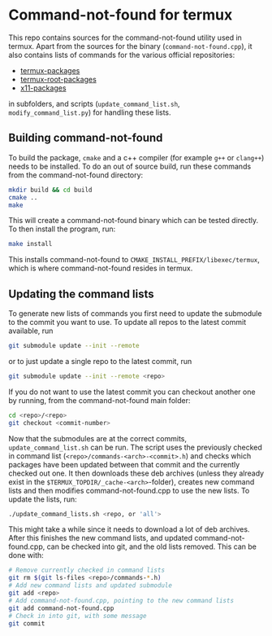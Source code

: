 # Command-not-found for termux

This repo contains sources for the command-not-found utility used in termux.
Apart from the sources for the binary (`command-not-found.cpp`), it also
contains lists of commands for the various official repositories:

- [termux-packages](https://github.com/termux/termux-packages)
- [termux-root-packages](https://github.com/termux/termux-root-packages)
- [x11-packages](https://github.com/termux/x11-packages)

in subfolders, and scripts (`update_command_list.sh`, `modify_command_list.py`)
for handling these lists.

## Building command-not-found

To build the package, `cmake` and a c++ compiler (for example `g++` or `clang++`)
needs to be installed.
To do an out of source build, run these commands from the command-not-found
directory:

```sh
mkdir build && cd build
cmake ..
make
```

This will create a command-not-found binary which can be tested directly.
To then install the program, run:

```sh
make install
```

This installs command-not-found to `CMAKE_INSTALL_PREFIX/libexec/termux`, which
is where command-not-found resides in termux.

## Updating the command lists

To generate new lists of commands you first need to update the submodule to the
commit you want to use. To update all repos to the latest commit available, run

```sh
git submodule update --init --remote
```

or to just update a single repo to the latest commit, run

```sh
git submodule update --init --remote <repo>
```

If you do not want to use the latest commit you can checkout another one by
running, from the command-not-found main folder:

```sh
cd <repo>/<repo>
git checkout <commit-number>
```

Now that the submodules are at the correct commits, `update_command_list.sh`
can be run. The script uses the previously checked in command list
(`<repo>/commands-<arch>-<commit>.h`) and checks which packages have been
updated between that commit and the currently checked out one. It then
downloads these deb archives (unless they already exist in the
`$TERMUX_TOPDIR/_cache-<arch>`-folder), creates new command lists and then
modifies command-not-found.cpp to use the new lists. To update the lists, run:

```sh
./update_command_lists.sh <repo, or 'all'>
```

This might take a while since it needs to download a lot of deb archives.
After this finishes the new command lists, and updated command-not-found.cpp,
can be checked into git, and the old lists removed. This can be done with:

```sh
# Remove currently checked in command lists
git rm $(git ls-files <repo>/commands-*.h)
# Add new command lists and updated submodule
git add <repo>
# Add command-not-found.cpp, pointing to the new command lists
git add command-not-found.cpp
# Check in into git, with some message
git commit
```

